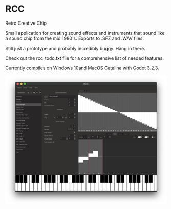 # RCC
Retro Creative Chip

 Small application for creating sound effects and instruments that sound like a sound chip from the mid 1980's. Exports to .SFZ and .WAV files.
 
 Still just a prototype and probably incredibly buggy. Hang in there.

Check out the rcc_todo.txt file for a comprehensive list of needed features.

Currently compiles on Windows 10and MacOS Catalina with Godot 3.2.3.

<img src="./_screenshots/Screen Shot 2020-10-23 at 11.55.26 PM.png" width="1824" />

